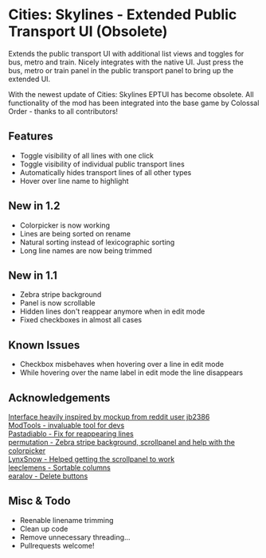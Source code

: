 # Cities: Skylines - Extended Public Transport UI (Obsolete)
Extends the public transport UI with additional list views and toggles for bus, metro and train. Nicely integrates with the native UI. Just press the bus, metro or train panel in the public transport panel to bring up the extended UI.

With the newest update of Cities: Skylines EPTUI has become obsolete. All functionality of the mod has been integrated
into the base game by Colossal Order - thanks to all contributors!

## Features
* Toggle visibility of all lines with one click
* Toggle visibility of individual public transport lines
* Automatically hides transport lines of all other types
* Hover over line name to highlight

## New in 1.2
* Colorpicker is now working
* Lines are being sorted on rename
* Natural sorting instead of lexicographic sorting
* Long line names are now being trimmed

## New in 1.1
* Zebra stripe background
* Panel is now scrollable
* Hidden lines don't reappear anymore when in edit mode
* Fixed checkboxes in almost all cases

## Known Issues
* Checkbox misbehaves when hovering over a line in edit mode
* While hovering over the name label in edit mode the line disappears

## Acknowledgements
[Interface heavily inspired by mockup from reddit user jb2386](http://www.reddit.com/r/CitiesSkylines/comments/2zjrlq/my_suggestion_for_improving_the_transportline/)  
[ModTools - invaluable tool for devs](http://steamcommunity.com/sharedfiles/filedetails/?id=409520576)  
[Pastadiablo - Fix for reappearing lines](https://github.com/pastadiablo)  
[permutation - Zebra stripe background, scrollpanel and help with the colorpicker](https://github.com/githubpermutation)  
[LynxSnow - Helped getting the scrollpanel to work](http://www.reddit.com/user/LynxSnow)  
[leeclemens - Sortable columns](https://github.com/leeclemens)  
[earalov - Delete buttons](https://github.com/earalov)

## Misc & Todo
* Reenable linename trimming
* Clean up code
* Remove unnecessary threading...
* Pullrequests welcome!
